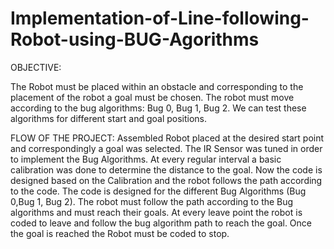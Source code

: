 # Implementation-of-Line-following-Robot-using-BUG-Agorithms

OBJECTIVE:

The Robot must be placed within an obstacle and corresponding to the placement of
the robot a goal must be chosen.
The robot must move according to the bug algorithms: Bug 0, Bug 1, Bug 2. We can
test these algorithms for different start and goal positions.


FLOW OF THE PROJECT:
Assembled Robot placed at the desired start point and correspondingly a goal was
selected.
The IR Sensor was tuned in order to implement the Bug Algorithms.
At every regular interval a basic calibration was done to determine the distance to the
goal.
Now the code is designed based on the Calibration and the robot follows the path
according to the code. The code is designed for the different Bug Algorithms (Bug 0,Bug 1, Bug 2). The robot must follow the path according to the Bug algorithms and
must reach their goals.
At every leave point the robot is coded to leave and follow the bug algorithm path to
reach the goal.
Once the goal is reached the Robot must be coded to stop.
